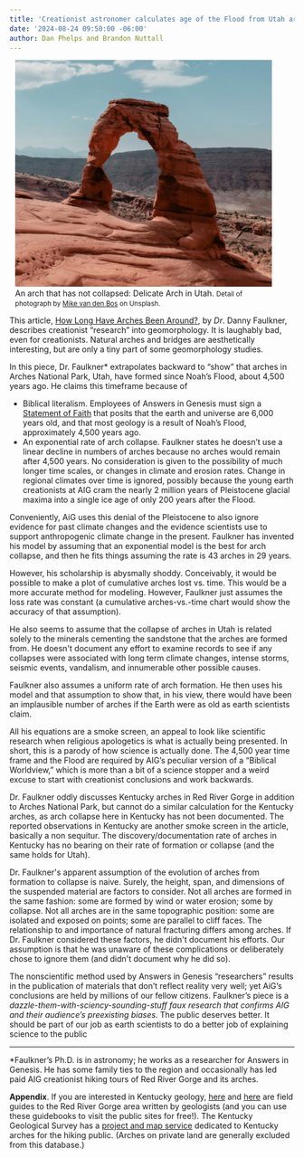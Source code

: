```yaml
---
title: 'Creationist astronomer calculates age of the Flood from Utah arch collapse'
date: '2024-08-24 09:50:00 -06:00'
author: Dan Phelps and Brandon Nuttall
---
```


<figure class="on-the-left-side" style="margin-top: 10px; margin-right: 40px; margin-bottom: 10px; margin-left: 10px;">
<img src="/uploads/2024/Van_Den_Bos_Arch_Detail_600.jpg" alt="Delicate Arch"/>
<figcaption>An arch that has not collapsed: Delicate Arch in Utah. <small>Detail of photograph by <a href="https://unsplash.com/photos/person-in-black-jacket-and-blue-denim-jeans-sitting-on-brown-rock-formation-during-daytime-uDKqTcWDc6U">Mike van den Bos</a> on Unsplash.</small>
</figcaption>
</figure>

This article, <a href="https://answersingenesis.org/geology/how-long-have-arches-been-around/">How Long Have Arches Been Around?</a>, by <i>Dr</i>. Danny Faulkner, describes creationist “research” into geomorphology. It is laughably bad, even for creationists. Natural arches and bridges are aesthetically interesting, but are only a tiny part of some geomorphology studies. 

In this piece, Dr. Faulkner* extrapolates backward to “show” that arches in Arches National Park, Utah, have formed since Noah’s Flood, about 4,500 years ago. He claims this timeframe because of 

<!--more-->

<ul><li>Biblical literalism. Employees of Answers in Genesis must sign a <a href="https://answersingenesis.org/about/faith/">Statement of Faith</a> that posits that the earth and universe are 6,000 years old, and that most geology is a result of Noah’s Flood, approximately 4,500 years ago. </li>

<li>An exponential rate of arch collapse.  Faulkner states he doesn’t use a linear decline in numbers of arches because no arches would remain after 4,500 years. No consideration is given to the possibility of much longer time scales, or changes in climate and erosion rates. Change in regional climates over time is ignored, possibly because the young earth creationists at AIG cram the nearly 2 million years of Pleistocene glacial maxima into a single ice age of only 200 years after the Flood. </li></ul>

Conveniently, AiG uses this denial of the Pleistocene to also ignore evidence for past climate changes and the evidence scientists use to support anthropogenic climate change in the present. Faulkner has invented his model by assuming that an exponential model is the best for arch collapse, and then he fits things assuming the rate is 43 arches in 29 years. 

However, his scholarship is abysmally shoddy. Conceivably, it would be possible to make a plot of cumulative arches lost vs. time. This would be a more accurate method for modeling. However, Faulkner just assumes the loss rate was constant (a cumulative arches-vs.-time chart would show the accuracy of that assumption). 

He also seems to assume that the collapse of arches in Utah is related solely to the minerals cementing the sandstone that the arches are formed from. He doesn't document any effort to examine records to see if any collapses were associated with long term climate changes, intense storms, seismic events, vandalism, and innumerable other possible causes. 

Faulkner also assumes a uniform rate of arch formation. He then uses his model and that assumption to show that, in his view, there would have been an implausible number of arches if the Earth were as old as earth scientists claim. 

All his equations are a smoke screen, an appeal to look like scientific research when religious apologetics is what is actually being presented. In short, this is a parody of how science is actually done. The 4,500 year time frame and the Flood are required by AIG’s  peculiar version of a “Biblical Worldview,” which is more than a bit of a science stopper and a weird excuse to start with creationist conclusions and work backwards.

Dr. Faulkner oddly discusses Kentucky arches in Red River Gorge in addition to Arches National Park, but cannot do a similar calculation for the Kentucky arches, as arch collapse here in Kentucky has not been documented. The reported observations in Kentucky are another smoke screen in the article, basically a non sequitur. The discovery/documentation rate of arches in Kentucky has no bearing on their rate of formation or collapse (and the same holds for Utah). 

Dr. Faulkner's apparent assumption of the evolution of arches from formation to collapse is naive. Surely, the height, span, and dimensions of the suspended material are factors to consider. Not all arches are formed in the same fashion: some are formed by wind or water erosion; some by collapse. Not all arches are in the same topographic position: some are isolated and exposed on points; some are parallel to cliff faces. The relationship to and importance of natural fracturing differs among arches. If Dr. Faulkner considered these factors, he didn't document his efforts. Our assumption is that he was unaware of these complications or deliberately chose to ignore them (and didn't document why he did so).

The nonscientific method used by Answers in Genesis “researchers” results in the publication of materials that don’t reflect reality very well; yet AiG’s conclusions are held by millions of our fellow citizens. Faulkner’s piece is a <i>dazzle-them-with-sciency-sounding-stuff faux research that confirms AIG and their audience’s preexisting biases</i>. The public deserves better. It should be part of our job as earth scientists to do a better job of explaining science to the public

 ------

*Faulkner’s Ph.D. is in astronomy; he works as a researcher for Answers in Genesis. He has some family ties to the region and occasionally has led paid AIG creationist hiking tours of Red River Gorge and its arches.

<strong>Appendix</strong>. If you are interested in Kentucky geology, <a href="https://www.uky.edu/KGS/geoky/fieldtrip/2005%20NaturalBridge%20red%20river%20gorge%20guide.pdf">here</a> and <a href="https://www.uky.edu/KGS/geoky/fieldtrip/2010%20Guidebook%20natural%20bridge%20guidebook.pdf">here</a> are field guides to the Red River Gorge area written by geologists (and you can use these guidebooks to visit the public sites for free!). The Kentucky Geological Survey has a <a href="https://kgs.uky.edu/arches/">project and map service</a> dedicated to Kentucky arches for the hiking public. (Arches on private land are generally excluded from this database.)
